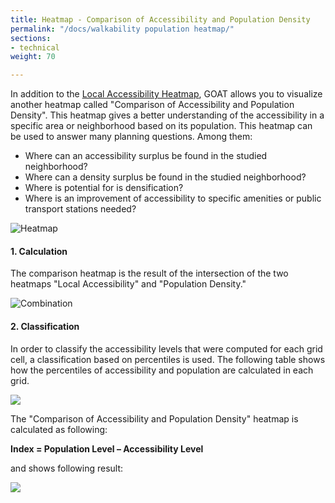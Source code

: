 ```yaml
---
title: Heatmap - Comparison of Accessibility and Population Density
permalink: "/docs/walkability population heatmap/"
sections:
- technical
weight: 70

---
```

In addition to the [Local Accessibility Heatmap](../heatmap/), GOAT allows you to visualize another heatmap called "Comparison of Accessibility and Population Density". This heatmap gives a better understanding of the accessibility in a specific area or neighborhood based on its population. This heatmap can be used to answer many planning questions. Among them:

* Where can an accessibility surplus be found in the studied neighborhood?
* Where can a density surplus be found in the studied neighborhood?
* Where is potential for is densification?
* Where is an improvement of accessibility to specific amenities or public transport stations needed?

![Heatmap](/images/docs/walkability_population_heatmap/heatmap-englisch.webp)

#### 1. Calculation

The comparison heatmap is the result of the intersection of the two heatmaps "Local Accessibility" and "Population Density." 

![Combination](/images/docs/walkability_population_heatmap/combination.webp)

#### 2. Classification

In order to classify the accessibility levels that were computed for each grid cell, a classification based on percentiles is used. The following table shows how the percentiles of accessibility and population are calculated in each grid.

![](/images/docs/technical_documentation/walkability_population_index/percentile.webp)

The "Comparison of Accessibility and Population Density" heatmap is calculated as following:

<b> Index = Population Level – Accessibility Level </b>

and shows following result:

![](/images/docs/technical_documentation/walkability_population_index/calculated_index.webp)
